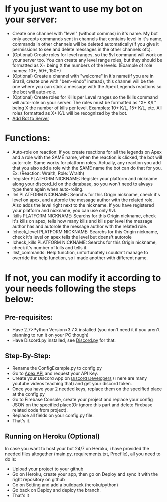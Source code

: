 # If you just want to use my bot on your server:
* Create one channel with "level" (without commas) in it's name. My bot only accepts commands sent in channels that contains level in it's name, commands in other channels will be deleted automatically(If you give it permissions to see and delete messages in the other channels ofc).
* (Optional) Create roles for level ranges, so the !lvl command will work on your server too. You can create any level range roles, but they should be formatted as X+ being X the numbers of the levels. (Example of role names: 10+, 50+, 150+)
* (Optional) Create a channel with "welcome" in it's name(if you are in Brazil, create one with "bem-vindo" instead), this channel will be the one where you can stick a message with the Apex Legends reactions so the bot will auto-role. 
* (Optional) Create roles for Kills per Level ranges so the !kills command will auto-role on your server. The roles must be formatted as "X+ K/L" being X the number of kills per level. Examples: 10+ K/L, 15+ K/L, etc. All roles formatted as X+ K/L will be recognized by the bot.
* [Add Bot to Server](https://discordapp.com/api/oauth2/authorize?client_id=547439065801162763&permissions=0&scope=bot)

# Functions:
* Auto-role on reaction: If you create reactions for all the legends on Apex and a role with the SAME name, when the reaction is clicked, the bot will auto-role. Same works for platform roles. Actually, any reaction you add that you also add a role with the SAME name the bot can do that for you. Ex: (Reaction: Wraith, Role: Wraith)
* !register PLATFORM NICKNAME: Register your platform and nickname along your discord_id on the database, so you won't need to always type them again when auto-roling.
* !lvl PLATFORM NICKNAME: Searchs for this Origin nickname, check it's level on apex, and autorole the message author with the related role. Also adds the level right next to the nickname. If you have registered your platform and nickname, you can use only !lvl.
* !kills PLATFORM NICKNAME: Searchs for this Origin nickname, check it's kills on apex, tells how many kills and kills per level the message author has and autorole the message author with the related role.
* !check_level PLATFORM NICKNAME: Searchs for this Origin nickname, check it's level on apex tells the level but doens't autorole
* !check_kills PLATFORM NICKNAME: Searchs for this Origin nickname, check it's number of kills and tells it.
* !list_commands: Help function, unfortunately i couldn't manage to override the help function, so i made another with different name.

# If not, you can modify it according to your needs following the steps below:

## Pre-requisites:
* Have  2.7>Python Version<3.7.X installed (you don't need it if you aren't planning to run it on your PC though) 
* Have Discord.py installed, see [Discord.py](https://github.com/Rapptz/discord.py) for that.
## Step-By-Step:
* Rename the ConfigExample.py to config.py
* Go to [Apex API](https://apex.tracker.gg/site-api) and request your API Key.
* Create your Discord App on [Discord Developers](https://discordapp.com/login?redirect_to=%2Fdevelopers%2Fapplications%2F) (There are many youtube videos teaching that) and get your discord token.
* Once you have your 2 needed keys, replace them on the specified place at the config.py
* Go to Firebase Console, create your project and replace your config JSON on the specified place(Or ignore this part and delete Firebase related code from project).
* Replace all fields on your config.py file.
* That's it.

## Running on Heroku (Optional)
In case you want to host your bot 24/7 on Heroku, i have provided the needed files altogether (main.py, requirements.txt, Procfile), all you need to do is:
* Upload your project to your github
* Go on Heroku, create your app, then go on Deploy and sync it with the right repository on github
* Go on Setting and add a buildpack (heroku/python)
* Go back on Deploy and deploy the branch.
* That's it
